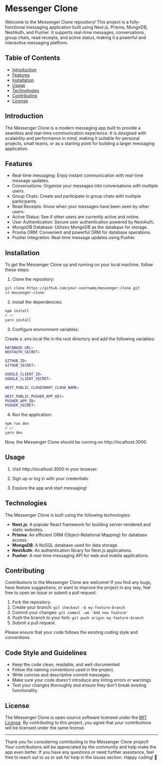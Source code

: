 # Messenger Clone

Welcome to the Messenger Clone repository! This project is a fully-functional messaging application built using Next.js, Prisma, MongoDB, NextAuth, and Pusher. It supports real-time messages, conversations, group chats, read receipts, and active status, making it a powerful and interactive messaging platform.

## Table of Contents

- [Introduction](#introduction)
- [Features](#features)
- [Installation](#installation)
- [Usage](#usage)
- [Technologies](#technologies)
- [Contributing](#contributing)
- [License](#license)

## Introduction

The Messenger Clone is a modern messaging app built to provide a seamless and real-time communication experience. It is designed with scalability and performance in mind, making it suitable for personal projects, small teams, or as a starting point for building a larger messaging application.


## Features

- Real-time messaging: Enjoy instant communication with real-time message updates.
- Conversations: Organize your messages into conversations with multiple users.
- Group Chats: Create and participate in group chats with multiple participants.
- Read Receipts: Know when your messages have been seen by other users.
- Active Status: See if other users are currently active and online.
- User Authentication: Secure user authentication powered by NextAuth.
- MongoDB Database: Utilizes MongoDB as the database for storage.
- Prisma ORM: Convenient and powerful ORM for database operations.
- Pusher Integration: Real-time message updates using Pusher.


## Installation

To get the Messenger Clone up and running on your local machine, follow these steps:

1. Clone the repository:

```bash
git clone https://github.com/your-username/messenger-clone.git
cd messenger-clone
```
2. Install the dependencies:

```bash
npm install
# or
yarn install

```
3.  Configure environment variables:

Create a .env.local file in the root directory and add the following variables:

```bash
DATABASE_URL=
NEXTAUTH_SECRET=

GITHUB_ID=
GITHUB_SECRET=

GOOGLE_CLIENT_ID=
GOOGLE_CLIENT_SECRET=

NEXT_PUBLIC_CLOUDINARY_CLOUD_NAME=

NEXT_PUBLIC_PUSHER_APP_KEY=
PUSHER_APP_ID=
PUSHER_SECRET=

```
4.  Run the application:

```bash
npm run dev
# or
yarn dev

```

Now, the Messenger Clone should be running on http://localhost:3000.
## Usage

1.  Visit http://localhost:3000 in your browser.

2.  Sign up or log in with your credentials.

3.  Explore the app and start messaging!


## Technologies

The Messenger Clone is built using the following technologies:

- **Next.js**: A popular React framework for building server-rendered and static websites.
- **Prisma**: An efficient ORM (Object-Relational Mapping) for database access.
- **MongoDB**: A NoSQL database used for data storage.
- **NextAuth**: An authentication library for Next.js applications.
- **Pusher**: A real-time messaging API for web and mobile applications.


## Contributing

Contributions to the Messenger Clone are welcome! If you find any bugs, have feature suggestions, or want to improve the project in any way, feel free to open an issue or submit a pull request.

1. Fork the repository.
2. Create your branch: `git checkout -b my-feature-branch`
3. Commit your changes: `git commit -am 'Add new feature'`
4. Push the branch to your fork: `git push origin my-feature-branch`
5. Submit a pull request.

Please ensure that your code follows the existing coding style and conventions.

## Code Style and Guidelines

- Keep the code clean, readable, and well-documented.
- Follow the naming conventions used in the project.
- Write concise and descriptive commit messages.
- Make sure your code doesn't introduce any linting errors or warnings.
- Test your changes thoroughly and ensure they don't break existing functionality.
## License

The Messenger Clone is open-source software licensed under the [MIT License](/LICENSE). By contributing to this project, you agree that your contributions will be licensed under the same license.

---

Thank you for considering contributing to the Messenger Clone project! Your contributions will be appreciated by the community and help make the app even better. If you have any questions or need further assistance, feel free to reach out to us or ask for help in the issues section. Happy coding! 🚀
